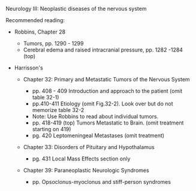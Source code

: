 Neurology III:  Neoplastic diseases of the nervous system

Recommended reading:

* Robbins, Chapter 28
	* Tumors, pp. 1290 - 1299 
	* Cerebral edema and raised intracranial pressure, pp. 1282 -1284 (top)

* Harrisson's 
	* Chapter 32: Primary and Metastatic Tumors of the Nervous System
		* pp. 408 - 409 Introduction and approach to the patient (omit table 32-1)
		* pp.410-411 Etiology (omit Fig.32-2). Look over but do not memorize table 32-2
		* Note: Use Robbins to read about individual tumors.
		* pp. 418-419 (top)  Tumors Metastatic to  Brain. (omit treatment starting on 419)
		* pg. 420 Leptomeningeal Metastases (omit treatment) 

	* Chapter 33: Disorders of Pituitary and Hypothalamus
		* pg. 431 Local Mass  Effects section only

	* Chapter 39: Paraneoplastic Neurologic Syndromes
		* pp. Opsoclonus-myoclonus and stiff-person syndromes

